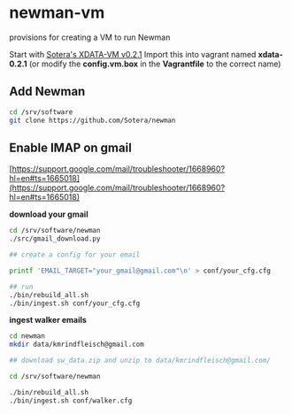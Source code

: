 
# newman-vm

provisions for creating a VM to run Newman


Start with [Sotera's XDATA-VM v0.2.1](https://github.com/Sotera/xdata-vm) 
Import this into vagrant named **xdata-0.2.1** (or modify the **config.vm.box** in the **Vagrantfile** to the correct name)


## Add Newman

```bash
cd /srv/software
git clone https://github.com/Sotera/newman
```

## Enable IMAP on gmail

[https://support.google.com/mail/troubleshooter/1668960?hl=en#ts=1665018](https://support.google.com/mail/troubleshooter/1668960?hl=en#ts=1665018)

**download your gmail**
```bash
cd /srv/software/newman
./src/gmail_download.py

## create a config for your email

printf 'EMAIL_TARGET="your_gmail@gmail.com"\n' > conf/your_cfg.cfg

## run
./bin/rebuild_all.sh
./bin/ingest.sh conf/your_cfg.cfg
```

**ingest walker emails**
```bash
cd newman
mkdir data/kmrindfleisch@gmail.com

## download sw_data.zip and unzip to data/kmrindfleisch@gmail.com/

cd /srv/software/newman

./bin/rebuild_all.sh
./bin/ingest.sh conf/walker.cfg
```
